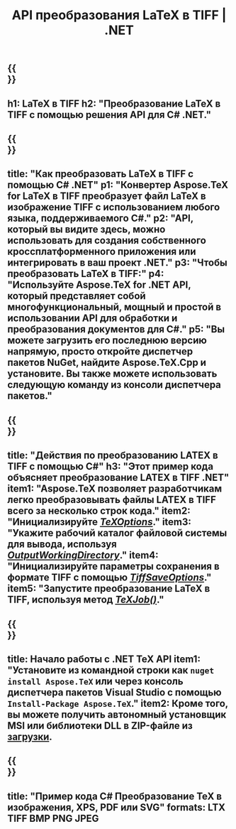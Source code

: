 ﻿---
translation: true
template: /_templates/_conversion-child-net.md
title: API преобразования LaTeX в TIFF | .NET
description: Функция преобразования LaTeX в TIFF. Интегрируйте эту локальную библиотеку .NET в свой проект или используйте кроссплатформенные приложения для преобразования LaTeX в TIFF.
keywords: латекс в tiff API Net, latex2tiff интегрировать С#
url: /net/conversion/latex-to-tiff/
family: tex
platformtag: net
feature: conversion
informat: LATEX
outformat: TIFF
otherformats: BMP PNG JPEG PDF SVG XPS
---
{{<section banner>}}
---
h1: LaTeX в TIFF
h2: "Преобразование LaTeX в TIFF с помощью решения API для C# .NET."
---

{{<section overview>}}
---
title: "Как преобразовать LaTeX в TIFF с помощью C# .NET"
p1: "Конвертер Aspose.TeX for LaTeX в TIFF преобразует файл LaTeX в изображение TIFF с использованием любого языка, поддерживаемого C#."
p2: "API, который вы видите здесь, можно использовать для создания собственного кроссплатформенного приложения или интегрировать в ваш проект .NET."
p3: "Чтобы преобразовать LaTeX в TIFF:"
p4: "Используйте Aspose.TeX for .NET API, который представляет собой многофункциональный, мощный и простой в использовании API для обработки и преобразования документов для C#."
p5: "Вы можете загрузить его последнюю версию напрямую, просто откройте диспетчер пакетов NuGet, найдите Aspose.TeX.Cpp и установите. Вы также можете использовать следующую команду из консоли диспетчера пакетов."
---

{{<section feature1>}}
---
title: "Действия по преобразованию LATEX в TIFF с помощью C#"
h3: "Этот пример кода объясняет преобразование LATEX в TIFF .NET"
item1: "Aspose.TeX позволяет разработчикам легко преобразовывать файлы LATEX в TIFF всего за несколько строк кода."
item2: "Инициализируйте [*TeXOptions*](https://reference.aspose.com/tex/net/aspose.tex/texoptions/)."
item3: "Укажите рабочий каталог файловой системы для вывода, используя [*OutputWorkingDirectory*](https://reference.aspose.com/tex/net/aspose.tex/texoptions/outputworkingdirectory/)."
item4: "Инициализируйте параметры сохранения в формате TIFF с помощью [*TiffSaveOptions*](https://reference.aspose.com/tex/net/aspose.tex.presentation.image/tiffsaveoptions/)."
item5: "Запустите преобразование LaTeX в TIFF, используя метод [*TeXJob()*](https://reference.aspose.com/tex/net/aspose.tex/texjob/)."
---

{{<section feature2>}}
---
title: Начало работы с .NET TeX API
item1: "Установите из командной строки как ```nuget install Aspose.TeX``` или через консоль диспетчера пакетов Visual Studio с помощью ```Install-Package Aspose.TeX```."
item2: Кроме того, вы можете получить автономный установщик MSI или библиотеки DLL в ZIP-файле из [загрузки](https://releases.aspose.com/tex/net).
---

{{<section widget>}}
---
title: "Пример кода C# Преобразование TeX в изображения, XPS, PDF или SVG"
formats: LTX TIFF BMP PNG JPEG
---